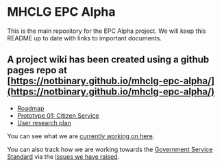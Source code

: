 # MHCLG EPC Alpha

This is the main repository for the EPC Alpha project. We will keep this README up to date with links to important documents.


## A project wiki has been created using a github pages repo at [https://notbinary.github.io/mhclg-epc-alpha/](https://notbinary.github.io/mhclg-epc-alpha/)

 
- [Roadmap](https://docs.google.com/spreadsheets/d/1yTmd-kdrj3BmhytUEzJT4jt5wGD90eNhVZJiKBEPYhg/edit?usp=sharing) 
- [Prototype 01: Citizen Service](https://mhclg-epc-alpha-prototype-01.herokuapp.com/)
- [User research plan](https://docs.google.com/spreadsheets/d/18OGj2PQbsT7dK4wl0ieFys0_Da1nEugVB0kZJdwfVpA/edit?usp=sharing)

You can see what we are [currently working on here](https://github.com/notbinary/mhclg-epc-alpha/projects/1).

You can also track how we are working towards the [Government Service Standard](https://www.gov.uk/service-manual/service-standard)
via the [Issues we have raised](https://github.com/notbinary/mhclg-epc-alpha/issues?q=is%3Aissue+is%3Aopen+label%3Aservice-standard).
